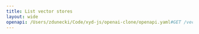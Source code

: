 ```yaml
---
title: List vector stores
layout: wide
openapi: /Users/zdunecki/Code/xyd-js/openai-clone/openapi.yaml#GET /vector_stores
---
```



